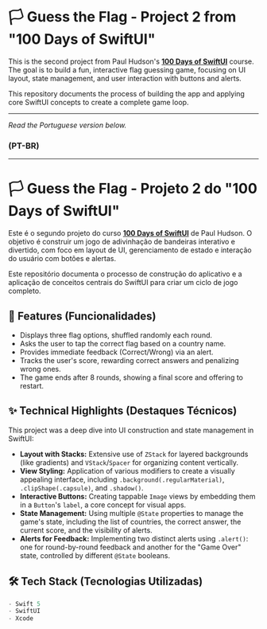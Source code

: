 # 🏳️ Guess the Flag - Project 2 from "100 Days of SwiftUI"

This is the second project from Paul Hudson's **[100 Days of SwiftUI](https://www.hackingwithswift.com/100/swiftui)** course. The goal is to build a fun, interactive flag guessing game, focusing on UI layout, state management, and user interaction with buttons and alerts.

This repository documents the process of building the app and applying core SwiftUI concepts to create a complete game loop.

---
*Read the Portuguese version below.*
### (PT-BR)
---
# 🏳️ Guess the Flag - Projeto 2 do "100 Days of SwiftUI"

Este é o segundo projeto do curso **[100 Days of SwiftUI](https://www.hackingwithswift.com/100/swiftui)** de Paul Hudson. O objetivo é construir um jogo de adivinhação de bandeiras interativo e divertido, com foco em layout de UI, gerenciamento de estado e interação do usuário com botões e alertas.

Este repositório documenta o processo de construção do aplicativo e a aplicação de conceitos centrais do SwiftUI para criar um ciclo de jogo completo.

## 🚀 Features (Funcionalidades)

* Displays three flag options, shuffled randomly each round.
* Asks the user to tap the correct flag based on a country name.
* Provides immediate feedback (Correct/Wrong) via an alert.
* Tracks the user's score, rewarding correct answers and penalizing wrong ones.
* The game ends after 8 rounds, showing a final score and offering to restart.

## ✨ Technical Highlights (Destaques Técnicos)

This project was a deep dive into UI construction and state management in SwiftUI:
* **Layout with Stacks:** Extensive use of `ZStack` for layered backgrounds (like gradients) and `VStack`/`Spacer` for organizing content vertically.
* **View Styling:** Application of various modifiers to create a visually appealing interface, including `.background(.regularMaterial)`, `.clipShape(.capsule)`, and `.shadow()`.
* **Interactive Buttons:** Creating tappable `Image` views by embedding them in a `Button`'s `label`, a core concept for visual apps.
* **State Management:** Using multiple `@State` properties to manage the game's state, including the list of countries, the correct answer, the current score, and the visibility of alerts.
* **Alerts for Feedback:** Implementing two distinct alerts using `.alert()`: one for round-by-round feedback and another for the "Game Over" state, controlled by different `@State` booleans.

## 🛠️ Tech Stack (Tecnologias Utilizadas)

```swift
- Swift 5
- SwiftUI
- Xcode
